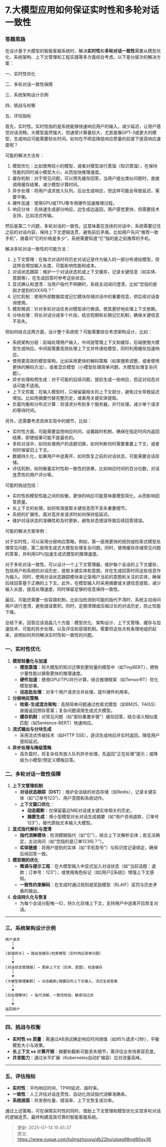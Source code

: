 # 7.大模型应用如何保证实时性和多轮对话一致性

### 答题思路
在设计基于大模型的智能客服系统时，解决**实时性**和**多轮对话一致性**需要从模型优化、系统架构、上下文管理和工程实践等多方面综合考虑。以下是分层次的解决方案：

一、实时性优化

二、多轮对话一致性保障

三、系统架构设计示例

四、挑战与权衡

五、评估指标



首先，实时性。实时性指的是系统能够快速响应用户的输入，减少延迟，让用户感觉对话流畅。大模型虽然强大，但通常计算量较大，尤其是像GPT-3或更大的模型，生成响应可能需要较长时间。如何在不明显降低响应质量的前提下提高响应速度呢？

可能的解决方法有：

1. 模型优化：比如使用较小的模型，或者对模型进行蒸馏（知识蒸馏），在保持性能的同时减小模型大小，从而加快推理速度。
2. 缓存机制：对于常见问题，可以预先缓存回答，当用户提出类似问题时，直接调用缓存结果，减少模型计算时间。
3. 异步处理：将用户请求放入队列，后台生成响应，但这样可能会导致延迟，需要平衡。
4. 硬件加速：使用GPU或TPU等专用硬件加速推理过程。
5. 响应分块：先快速生成部分响应，边生成边返回，用户感觉更快，但需要技术支持，比如流式传输。

然后是第二个问题，多轮对话的一致性。这意味着在连续的对话中，系统需要记住之前的对话内容，保持上下文逻辑连贯，避免前后矛盾。比如用户先问“推荐一款手机”，接着问“它的价格是多少”，系统需要知道“它”指的是之前推荐的手机。

解决多轮对话一致性的可能方法：

1. 上下文管理：在每次对话时将历史对话记录作为输入的一部分传递给模型，但这样会增加输入长度，可能影响性能和成本。
2. 对话状态跟踪：维护一个对话状态机或上下文缓存，记录关键信息（如实体、意图等），在生成回答时参考这些状态。
3. 显式确认和澄清：当用户指代不明确时，系统主动询问澄清，比如“您指的是刚才提到的XXX吗？”
4. 记忆机制：使用外部数据库或记忆模块存储对话中的重要信息，供后续对话查询使用。
5. 模型微调：针对多轮对话任务对模型进行微调，使其更好地处理上下文依赖。
6. 分块处理：将长对话分成多个片段，结合短期和长期记忆机制，确保关键信息不丢失。

但如何结合这两方面，设计整个系统呢？可能需要综合考虑架构设计，比如：

+ 系统架构分层：前端处理用户输入，中间层管理上下文和缓存，后端使用大模型生成响应。中间层需要高效处理上下文并传递给模型，同时利用缓存加速响应。
+ 使用更高效的模型架构，比如采用更快的解码策略（如束搜索调整，或者使用更快的解码方法），或者混合模型（小模型处理简单问题，大模型处理复杂问题）。
+ 异步处理和预生成：对于可能的后续问题，提前生成一些响应，但这对动态对话可能不适用。
+ 上下文剪裁：在输入模型时，只保留最相关的上下文部分，避免过长导致延迟增加。比如用摘要代替完整历史，或者用关键实体提取。
+ 负载均衡和分布式计算：将请求分布到多个服务器，并行处理，减少单个请求的等待时间。

另外，还需要考虑具体实现中的细节，比如：

+ 实时性方面，可能需要监控响应时间，设置超时机制，确保在指定时间内返回结果，即使结果可能不是最优的。
+ 多轮对话中，如何处理用户的话题切换，如何判断何时需要重置上下文，或者何时保留旧上下文。
+ 数据持久化，如果用户中途离开，如何恢复之前的对话状态，可能需要会话存储。
+ 评估机制，如何衡量实时性和一致性的效果，比如响应时间的百分位数，对话连贯性的用户评分等。

可能的挑战包括：

+ 实时性和模型性能之间的权衡，更快的响应可能意味着模型简化，从而影响回答质量。
+ 长上下文的处理，如何有效提取关键信息而不丢失重要细节。
+ 系统的扩展性，面对高并发请求时如何保持低延迟。
+ 维护对话状态的准确性和及时更新，避免状态错误导致后续回答错误。

可能的解决方案举例：

对于实时性，可以采用分层响应策略。例如，第一层用更快的规则或检索式模型处理常见问题，第二层用生成式大模型处理复杂问题。同时，使用缓存存储常见问题的答案，并利用GPU加速生成式模型的推理速度。

对于多轮对话一致性，可以设计一个上下文管理器，维护每个会话的上下文缓存，包括用户和系统的对话历史，提取关键实体和意图，并在生成回答时将这些信息作为输入。同时，使用对话状态跟踪模块来记录用户当前的意图和关注的实体，确保后续回答基于正确的上下文。此外，在模型输入时采用摘要或关键信息提取，减少输入长度，提高处理速度，同时保留足够的信息保持一致性。

最后，可能还需要一些容错机制，比如当检测到可能的指代不清时，系统主动询问用户进行澄清，避免错误累积。同时，定期清理或压缩过长的对话历史，防止性能下降。

总结下来，回答应该涵盖几个方面：模型优化、架构设计、上下文管理、缓存与加速技术、可能的异步处理，以及评估和容错机制。需要将这些点有条理地组织起来，说明如何共同解决实时性和一致性的问题。



### **一、实时性优化**
1. **模型轻量化与加速**  
    - **模型蒸馏**：将大模型的知识迁移到更轻量的模型中（如TinyBERT），牺牲少量性能以换取更快的推理速度。  
    - **硬件加速**：使用GPU/TPU并行计算，结合推理框架（如TensorRT）优化模型部署。  
    - **动态批处理**：对多个用户请求合并处理，提升硬件利用率。
2. **分层响应策略**  
    - **检索-生成混合架构**：高频简单问题通过检索式模型（如BM25、FAISS）直接返回预存答案；复杂问题调用生成式大模型。  
    - **缓存机制**：对常见问题（如“密码重置步骤”）缓存回答，结合语义相似度匹配（如Sentence-BERT）快速响应。
3. **流式输出与分块生成**  
    - 采用流式传输技术（如HTTP SSE），逐词生成响应并实时返回，降低用户感知延迟。
4. **异步处理与降级策略**  
    - 高负载时，将复杂任务放入队列异步处理，先返回“正在处理”提示；或降级为小模型/预定义模板应答。



### **二、多轮对话一致性保障**
1. **上下文管理机制**  
    - **对话状态跟踪（DST）**：维护会话级的状态存储（如Redis），记录关键实体（如“订单号123”）、用户意图和系统动作。  
    - **上下文窗口优化**：  
        * **动态截断**：仅保留最近N轮对话或关键实体相关的历史。  
        * **摘要生成**：用小型模型对长对话生成摘要（如“用户咨询退款，订单号123”），替代原始文本输入大模型。
2. **显式指代解析与澄清**  
    - **指代消解模块**：检测模糊指代（如“它”），结合上下文解析实体；若无法确定，主动询问（如“您指的是订单123吗？”）。  
    - **实体链接**：将用户提到的实体（如“手机型号”）与知识库记录绑定，确保后续回答一致。
3. **模型侧的优化**  
    - **微调与提示工程**：在大模型输入中显式加入对话状态（如“当前话题：退款；订单号：123”），或使用角色标记（如[用户][系统]）增强上下文感知。  
    - **一致性约束解码**：在生成时通过规则或奖励模型（RLAIF）惩罚与历史矛盾的输出。
4. **会话持久化与恢复**  
    - 为每个会话分配唯一ID，持久化存储上下文，支持用户中途离开后恢复对话。

---

### **三、系统架构设计示例**
```plain
用户请求
   │
   ▼
[前端网关] → 路由至缓存/检索模型（实时响应简单问题）
   │
   ▼
[对话状态管理器] → 更新上下文（实体、意图）、检查缓存
   │
   ▼
[大模型推理集群] → 动态截断/摘要后的上下文输入，流式生成答案
   │
   ▼
[后处理模块] → 指代消解、一致性校验、敏感词过滤
   │
   ▼
返回用户
```

---

### **四、挑战与权衡**
+ **实时性 vs 质量**：需通过AB测试确定响应时间阈值（如95%请求<2秒），平衡模型大小与效果。  
+ **长上下文 vs 计算开销**：摘要和截断可能丢失细节，需评估业务场景容忍度。  
+ **并发能力**：通过水平扩展（Kubernetes自动扩缩容）应对流量高峰。

---

### **五、评估指标**
+ **实时性**：平均响应时间、TP99延迟、超时率。  
+ **一致性**：人工评估对话连贯性、自动化测试指代消解准确率。  
+ **系统层面**：并发吞吐量、错误率、上下文恢复成功率。

通过上述策略，可在保障实时性的同时，借助上下文管理和模型优化实现多轮对话的逻辑连贯，最终构建高效可靠的智能客服系统。



> 更新: 2025-07-14 15:45:37  
> 原文: <https://www.yuque.com/tulingzhouyu/db22bv/ulqag98ngl60sv36>